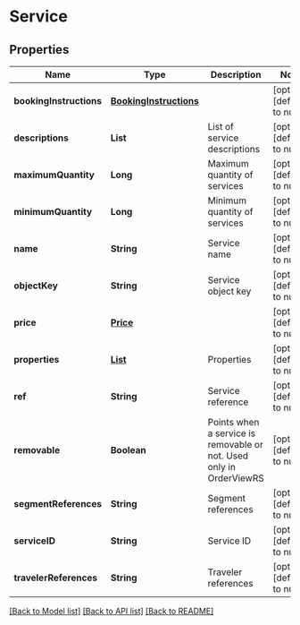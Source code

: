 # Service
## Properties

| Name | Type | Description | Notes |
|------------ | ------------- | ------------- | -------------|
| **bookingInstructions** | [**BookingInstructions**](BookingInstructions.md) |  | [optional] [default to null] |
| **descriptions** | **List** | List of service descriptions | [optional] [default to null] |
| **maximumQuantity** | **Long** | Maximum quantity of services | [optional] [default to null] |
| **minimumQuantity** | **Long** | Minimum quantity of services | [optional] [default to null] |
| **name** | **String** | Service name | [optional] [default to null] |
| **objectKey** | **String** | Service object key | [optional] [default to null] |
| **price** | [**Price**](Price.md) |  | [optional] [default to null] |
| **properties** | [**List**](DisclosureProperty.md) | Properties | [optional] [default to null] |
| **ref** | **String** | Service reference | [optional] [default to null] |
| **removable** | **Boolean** | Points when a service is removable or not. Used only in OrderViewRS | [optional] [default to null] |
| **segmentReferences** | **String** | Segment references | [optional] [default to null] |
| **serviceID** | **String** | Service ID | [optional] [default to null] |
| **travelerReferences** | **String** | Traveler references | [optional] [default to null] |

[[Back to Model list]](../README.md#documentation-for-models) [[Back to API list]](../README.md#documentation-for-api-endpoints) [[Back to README]](../README.md)


